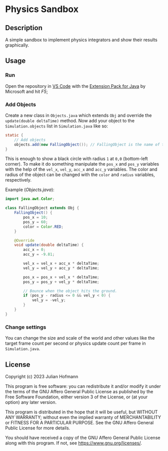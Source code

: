 # Physics Sandbox

## Description

A simple sandbox to implement physics integrators and show their results graphically.

## Usage

### Run

Open the repository in [VS Code](https://code.visualstudio.com) with the [Extension Pack for Java](https://marketplace.visualstudio.com/items?itemName=vscjava.vscode-java-pack) by Microsoft and hit *F5*;

### Add Objects

Create a new class in `Objects.java` which extends `Obj` and override the `update(double deltaTime)` method.
Now add your object to the `Simulation.objects` list in `Simulation.java` like so:

```java
static {
    // Add objects
    objects.add(new FallingObject()); // FallingObject is the name of the new object
}
```

This is enough to show a black circle with radius `1` at `0,0` (bottom-left corner).
To make it do something manipulate the `pos_x` and `pos_y` variables with the help of the `vel_x`, `vel_y`, `acc_x` and `acc_y` variables.
The color and radius of the object can be changed with the `color` and `radius` variables, respectively.

Example (*Objects.java*):

```java
import java.awt.Color;

class FallingObject extends Obj {
    FallingObject() {
        pos_x = 10;
        pos_y = 60;
        color = Color.RED;
    }

    @Override
    void update(double deltaTime) {
        acc_x = 0;
        acc_y = -9.81;

        vel_x = vel_x + acc_x * deltaTime;
        vel_y = vel_y + acc_y * deltaTime;

        pos_x = pos_x + vel_x * deltaTime;
        pos_y = pos_y + vel_y * deltaTime;

        // Bounce when the object hits the ground.
        if (pos_y - radius <= 0 && vel_y < 0) {
            vel_y = -vel_y;
        }
    }
}
```

### Change settings

You can change the size and scale of the world and other values like the target frame count per second or physics update count per frame in `Simulation.java`.

## License

Copyright (c) 2023 Julian Hofmann

This program is free software: you can redistribute it and/or modify
it under the terms of the GNU Affero General Public License as published
by the Free Software Foundation, either version 3 of the License, or
(at your option) any later version.

This program is distributed in the hope that it will be useful,
but WITHOUT ANY WARRANTY; without even the implied warranty of
MERCHANTABILITY or FITNESS FOR A PARTICULAR PURPOSE.  See the
GNU Affero General Public License for more details.

You should have received a copy of the GNU Affero General Public License
along with this program.  If not, see <https://www.gnu.org/licenses/>.
